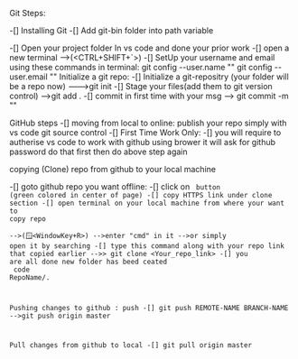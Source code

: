 Git Steps:

-[] Installing Git
-[] Add git-bin folder into path variable

-[] Open your project folder In vs code and done your prior work
-[] open a new terminal -->(<CTRL+SHIFT+`>)
-[] SetUp your username and email using these commands in terminal:
        git config --user.name "<Your Name>"
        git config --user.email "<Your Email>"
Initialize a git repo:
-[] Initialize a git-repositry (your folder will be a repo now) --->git init 
-[] Stage your files(add them to git version control)   -->git add .
-[] commit in first time with your msg   --> git commit -m "<your msg>"
    <!-- from now this is first snap of your project has been stored now 
    Its a good habit to commit regulary specially when you have done today's work and goin to rest must commit before go ,, who know blunders happen overnight -->

GitHub steps
-[] moving from local to online: publish your repo simply with vs code git source control 
    <!-- left hand side 3rd icon (just after search ) you will find it jsut click on "publish to github"  and rename your repo if you want and click on 2nd option that is shown 
    "public repo"-->
        <!-- If you are publishing it first time  -->
        -[] First Time Work Only:
            -[] you will require to autherise vs code to work with github using brower it will ask for github password do that first then do above step again



copying (Clone) repo from github to your local machine

-[] goto github repo you want offline: 
        -[] click on <Code> button (green colored in center of page)
        -[] copy HTTPS link under clone section
-[] open terminal on your local machine from where your want to copy repo  
    -->(🪟<WindowKey+R>)  -->enter "cmd" in it 
    -->or simply open it by searching
-[] type this command along with your repo link that copied earlier 
    -->>  git clone <Your_repo_link>
-[] you are all done new folder has beed ceated 
    <!-- you can diectly open it in vs code by this command :  -->  code RepoName/. 



Pushing changes to github : push 
-[] git push REMOTE-NAME BRANCH-NAME   -->git push origin master


Pull changes from github to local
-[] git pull origin master